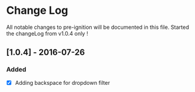 # Change Log
All notable changes to pre-ignition will be documented in this file.
Started the changeLog from v1.0.4 only !


## [1.0.4] - 2016-07-26
### Added 
- [x] Adding backspace for dropdown filter
